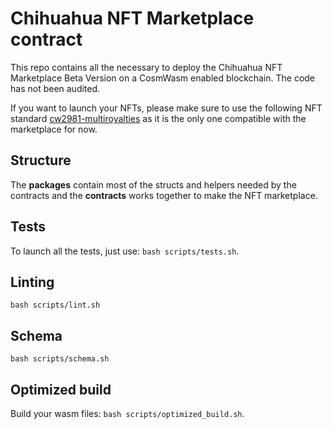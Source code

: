 # Chihuahua NFT Marketplace contract
This repo contains all the necessary to deploy the Chihuahua NFT Marketplace Beta Version on a CosmWasm enabled blockchain.
The code has not been audited.

If you want to launch your NFTs, please make sure to use the following NFT standard [cw2981-multiroyalties](contracts/cw2981-multiroyalties) as it is the only one compatible with the marketplace for now.

## Structure
The **packages** contain most of the structs and helpers needed by the contracts and the **contracts** works together
to make the NFT marketplace.

## Tests
To launch all the tests, just use: `bash scripts/tests.sh`.

## Linting
`bash scripts/lint.sh`

## Schema
`bash scripts/schema.sh`

## Optimized build
Build your wasm files: `bash scripts/optimized_build.sh`.
